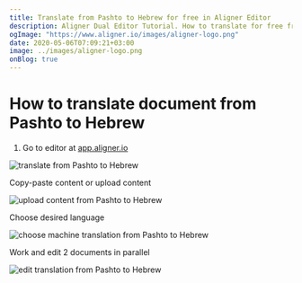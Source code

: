 ```yaml
---
title: Translate from Pashto to Hebrew for free in Aligner Editor
description: Aligner Dual Editor Tutorial. How to translate for free from Pashto to Hebrew. Aligner is multilingual document management platform. 
ogImage: "https://www.aligner.io/images/aligner-logo.png"
date: 2020-05-06T07:09:21+03:00
image: ../images/aligner-logo.png
onBlog: true
---
```


# How to translate document from Pashto to Hebrew

1. Go to editor at [app.aligner.io](https://app.aligner.io "Aligner App web page")

![translate from Pashto to Hebrew](../aligner-blank-editor.png "translate from Pashto to Hebrew")

Copy-paste content or upload content

![upload content from Pashto to Hebrew](../aligner-uploaded-document.png "upload content from Pashto to Hebrew")

Choose desired language

![choose machine translation from Pashto to Hebrew](../aligner-language-dropdown.png "choose machine translation from Pashto to Hebrew")

Work and edit 2 documents in parallel

![edit translation from Pashto to Hebrew](../aligner-double-sitded-editor.png "edit translation from Pashto to Hebrew")

